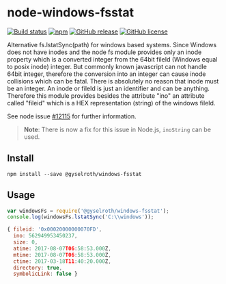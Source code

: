 # node-windows-fsstat

[![Build status](https://ci.appveyor.com/api/projects/status/iikdg1nngoc1272j?svg=true)](https://ci.appveyor.com/project/raffis/node-windows-fsstat)
[![npm](https://img.shields.io/npm/v/@gyselroth/windows-fsstat.svg)](https://www.npmjs.com/package/@gyselroth/windows-fsstat)
[![GitHub release](https://img.shields.io/github/release/gyselroth/node-windows-fsstat.svg)](https://github.com/gyselroth/node-windows-fsstat/releases)
[![GitHub license](https://img.shields.io/badge/license-MIT-blue.svg)](https://raw.githubusercontent.com/gyselroth/windows-fsstat/master/LICENSE)

Alternative fs.lstatSync(path) for windows based systems. Since Windows does not have inodes and the node fs module
provides only an inode property which is a converted integer from the 64bit fileId (Windows equal to posix inode) integer.
But commonly known javascript can not handle 64bit integer, therefore the conversion into an integer can cause inode collisions
which can be fatal.
There is absolutely no reason that inode must be an integer. An inode or fileId is just an identifier and can be anything. Therefore
this module provides besides the attribute "ino" an attribute called "fileid" which is a HEX representation (string) of the windows fileId.

See node issue [#12115](https://github.com/nodejs/node/issues/12115) for further information.

>**Note**: There is now a fix for this issue in Node.js, `inoString` can be used.

## Install
```
npm install --save @gyselroth/windows-fsstat
```

## Usage

```javascript
var windowsFs = require('@gyselroth/windows-fsstat');
console.log(windowsFs.lstatSync('C:\\windows'));

{ fileid: '0x00020000000070FD',
  ino: 562949953450237,
  size: 0,
  atime: 2017-08-07T06:58:53.000Z,
  mtime: 2017-08-07T06:58:53.000Z,
  ctime: 2017-03-18T11:40:20.000Z,
  directory: true,
  symbolicLink: false }
````
